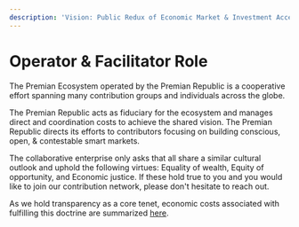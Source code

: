 ```yaml
---
description: 'Vision: Public Redux of Economic Market & Investment Access [PREMIA]'
---
```


# Operator & Facilitator Role

The Premian Ecosystem operated by the Premian Republic is a cooperative effort spanning many contribution groups and individuals across the globe.

The Premian Republic acts as fiduciary for the ecosystem and manages direct and coordination costs to achieve the shared vision. The Premian Republic directs its efforts to contributors focusing on building conscious, open, & contestable smart markets.

The collaborative enterprise only asks that all share a similar cultural outlook and uphold the following virtues: Equality of wealth, Equity of opportunity, and Economic justice. If these hold true to you and you would like to join our contribution network, please don't hesitate to reach out.

As we hold transparency as a core tenet, economic costs associated with fulfilling this doctrine are summarized [here](broken-reference).
